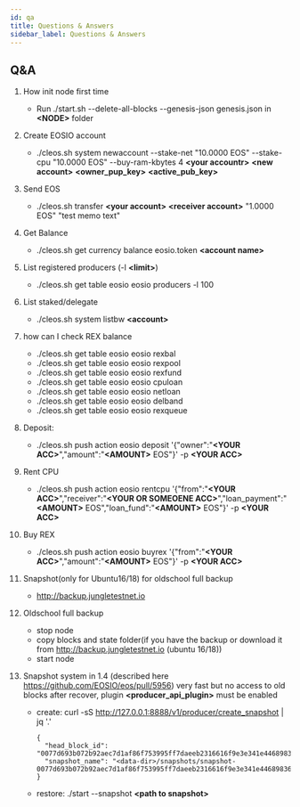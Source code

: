 ```yaml
---
id: qa
title: Questions & Answers
sidebar_label: Questions & Answers
---
```


## Q&A


1. How init node first time 
	- Run ./start.sh --delete-all-blocks --genesis-json genesis.json in **\<NODE\>** folder

2. Create EOSIO account
	- ./cleos.sh system newaccount --stake-net "10.0000 EOS" --stake-cpu "10.0000 EOS" --buy-ram-kbytes 4 **\<your accountr\>** **\<new account\>** **\<owner_pup_key\>** **\<active_pub_key\>**

3. Send EOS
	- ./cleos.sh transfer **\<your account\>**  **\<receiver account\>** "1.0000 EOS" "test memo text"

4. Get Balance
	- ./cleos.sh get currency balance eosio.token **\<account name\>**

5. List registered producers (-l **\<limit\>**)
	- ./cleos.sh get table eosio eosio producers -l 100

6. List staked/delegate
	- ./cleos.sh system listbw **\<account\>**

7. how can I check  REX balance
	- ./cleos.sh get table eosio eosio rexbal
	- ./cleos.sh get table eosio eosio rexpool
	- ./cleos.sh get table eosio eosio rexfund
	- ./cleos.sh get table eosio eosio cpuloan
	- ./cleos.sh get table eosio eosio netloan
	- ./cleos.sh get table eosio eosio delband
	- ./cleos.sh get table eosio eosio rexqueue

8. Deposit:
	- ./cleos.sh push action eosio deposit '{"owner":"**\<YOUR ACC\>**","amount":"**\<AMOUNT\>** EOS"}' -p **\<YOUR ACC\>**

9. Rent CPU
	- ./cleos.sh push action eosio rentcpu '{"from":"**\<YOUR ACC\>**","receiver":"**\<YOUR OR SOMEOENE ACC\>**","loan_payment":"**\<AMOUNT\>** EOS","loan_fund":"**\<AMOUNT\>** EOS"}' -p **\<YOUR ACC\>**

10. Buy REX
	- ./cleos.sh push action eosio buyrex '{"from":"**\<YOUR ACC\>**","amount":"**\<AMOUNT\>** EOS"}' -p **\<YOUR ACC\>**

11. Snapshot(only for Ubuntu16/18) for oldschool full backup
	- http://backup.jungletestnet.io

12. Oldschool full backup
	- stop node
	- copy blocks and state folder(if you have the backup or download it from http://backup.jungletestnet.io (ubuntu 16/18)) 
	- start node

13. Snapshot system in 1.4 (described here https://github.com/EOSIO/eos/pull/5956) very fast but no access to old blocks after recover, plugin **\<producer_api_plugin\>** must be enabled
	- create: curl -sS http://127.0.0.1:8888/v1/producer/create_snapshot | jq '.'
		```
		{
		  "head_block_id": "0077d693b072b92aec7d1af86f753995ff7daeeb2316616f9e3e341e44689836",
		  "snapshot_name": "<data-dir>/snapshots/snapshot-0077d693b072b92aec7d1af86f753995ff7daeeb2316616f9e3e341e44689836.bin"
		}
		```
	- restore: ./start --snapshot **\<path to snapshot\>**
